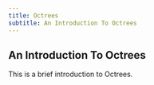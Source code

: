 ```yaml
---
title: Octrees
subtitle: An Introduction To Octrees
---
```


## An Introduction To Octrees

This is a brief introduction to Octrees.
